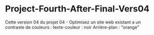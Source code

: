 # Project-Fourth-After-Final-Vers04

Cette version 04 du projet 04 - Optimisez un site web existant
a un contraste de couleurs :
texte-couleur : noir
Arrière-plan : "orange"